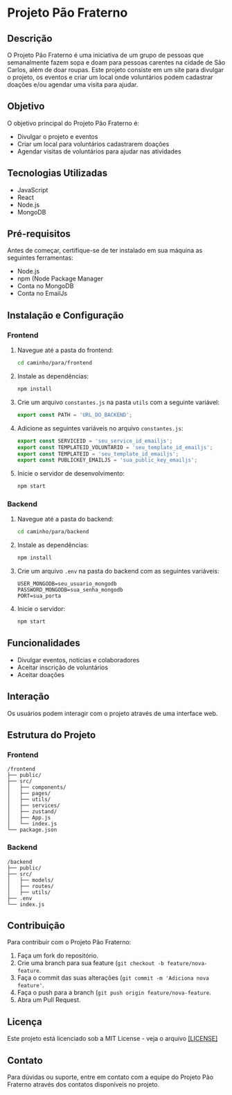 #  Projeto Pão Fraterno

  ## Descrição
  O Projeto Pão Fraterno é uma iniciativa de um grupo de pessoas que semanalmente fazem sopa e doam para pessoas carentes na cidade de São Carlos, além de doar roupas. Este projeto consiste em um site para divulgar o projeto, os eventos e criar um local onde voluntários podem cadastrar doações e/ou agendar uma visita para ajudar.

  ## Objetivo
  O objetivo principal do Projeto Pão Fraterno é:
  - Divulgar o projeto e eventos
  - Criar um local para voluntários cadastrarem doações
  - Agendar visitas de voluntários para ajudar nas atividades

  ## Tecnologias Utilizadas
  - JavaScript
  - React
  - Node.js
  - MongoDB

  ## Pré-requisitos
  Antes de começar, certifique-se de ter instalado em sua máquina as seguintes ferramentas:
  - Node.js
  - npm (Node Package Manager
  - Conta no MongoDB
  - Conta no EmailJs

  ## Instalação e Configuração

  ### Frontend
  1. Navegue até a pasta do frontend:
     ```bash
     cd caminho/para/frontend
     ```
  2. Instale as dependências:
     ```bash
     npm install
     ```
  3. Crie um arquivo `constantes.js` na pasta `utils` com a seguinte variável:
     ```javascript
     export const PATH = 'URL_DO_BACKEND';
     ```
  4. Adicione as seguintes variáveis no arquivo `constantes.js`:
     ```javascript
     export const SERVICEID = 'seu_service_id_emailjs';
     export const TEMPLATEID_VOLUNTARIO = 'seu_template_id_emailjs';
     export const TEMPLATEID = 'seu_template_id_emailjs';
     export const PUBLICKEY_EMAILJS = 'sua_public_key_emailjs';
     ```
  5. Inicie o servidor de desenvolvimento:
     ```bash
     npm start
     ```

  ### Backend
  1. Navegue até a pasta do backend:
     ```bash
     cd caminho/para/backend
     ```
  2. Instale as dependências:
     ```bash
     npm install
     ```
  3. Crie um arquivo `.env` na pasta do backend com as seguintes variáveis:
     ```env
     USER_MONGODB=seu_usuario_mongodb
     PASSWORD_MONGODB=sua_senha_mongodb
     PORT=sua_porta
     ```
  4. Inicie o servidor:
     ```bash
     npm start
     ```

  ## Funcionalidades
  - Divulgar eventos, notícias e colaboradores
  - Aceitar inscrição de voluntários
  - Aceitar doações

  ## Interação
  Os usuários podem interagir com o projeto através de uma interface web.

  ## Estrutura do Projeto

  ### Frontend
  ```
  /frontend
  ├── public/
  ├── src/
  │   ├── components/
  │   ├── pages/
  │   ├── utils/
  │   ├── services/
  │   ├── zustand/
  │   ├── App.js
  │   └── index.js
  └── package.json
  ```

  ### Backend
  ```
  /backend
  ├── public/
  ├── src/
  │   ├── models/
  │   ├── routes/
  │   ├── utils/
  ├── .env
  └── index.js
  ```

  ## Contribuição
  Para contribuir com o Projeto Pão Fraterno:
  1. Faça um fork do repositório.
  2. Crie uma branch para sua feature (`git checkout -b feature/nova-feature`.
  3. Faça o commit das suas alterações (`git commit -m 'Adiciona nova feature'`.
  4. Faça o push para a branch (`git push origin feature/nova-feature`.
  5. Abra um Pull Request.

  ## Licença
  Este projeto está licenciado sob a MIT License - veja o arquivo [[LICENSE]](https://opensource.org/license/mit)

  ## Contato
  Para dúvidas ou suporte, entre em contato com a equipe do Projeto Pão Fraterno através dos contatos disponíveis no projeto.
